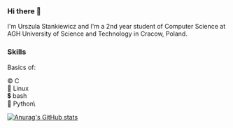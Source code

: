 ### Hi there 👋

I'm Urszula Stankiewicz and I'm a 2nd year student of Computer Science at AGH University of Science and Technology in Cracow, Poland.

### Skills

Basics of:
  
  ©️  C\
  🐧  Linux\
  💲  bash \
  🐍  Python\



[![Anurag's GitHub stats](https://github-readme-stats.vercel.app/api?username=ustankie)](https://github.com/anuraghazra/github-readme-stats)


